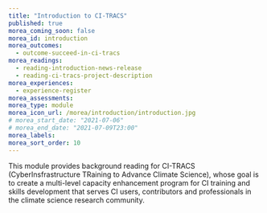 ```yaml
---
title: "Introduction to CI-TRACS"
published: true
morea_coming_soon: false
morea_id: introduction
morea_outcomes:
  - outcome-succeed-in-ci-tracs
morea_readings:
  - reading-introduction-news-release
  - reading-ci-tracs-project-description
morea_experiences:
  - experience-register
morea_assessments:
morea_type: module
morea_icon_url: /morea/introduction/introduction.jpg
# morea_start_date: "2021-07-06"
# morea_end_date: "2021-07-09T23:00"
morea_labels:
morea_sort_order: 10
---
```


This module provides background reading for CI-TRACS (CyberInsfrastructure TRaining to Advance Climate Science), whose goal is to create a multi-level capacity enhancement program for CI training and skills development that serves CI users, contributors and professionals in the climate science research community.
